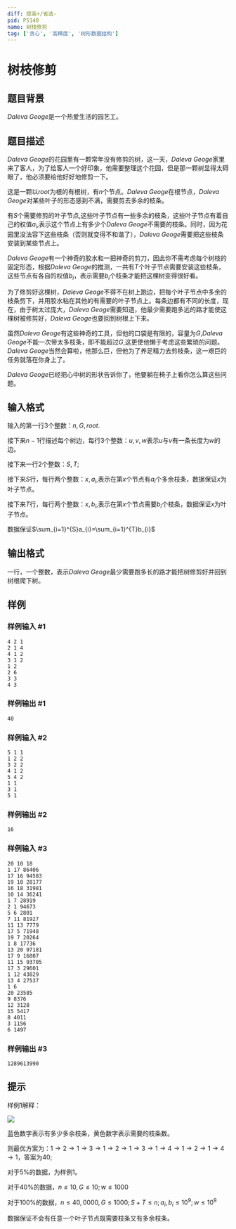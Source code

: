 ```yaml
---
diff: 提高+/省选-
pid: P5140
name: 树枝修剪
tag: ['贪心', '高精度', '树形数据结构']
---
```

# 树枝修剪
## 题目背景

$Daleva$ $Geoge$是一个热爱生活的园艺工。
## 题目描述

$Daleva$ $Geoge$的花园里有一颗常年没有修剪的树，这一天，$Daleva$ $Geoge$家里来了客人，为了给客人一个好印象，他需要整理这个花园，但是那一颗树显得太碍眼了，他必须要给他好好地修剪一下。

这是一颗以$root$为根的有根树，有$n$个节点。$Daleva$ $Geoge$在根节点，$Daleva$ $Geoge$对某些叶子的形态感到不满，需要剪去多余的枝条。

有$S$个需要修剪的叶子节点,这些叶子节点有一些多余的枝条，这些叶子节点有着自己的权值$a_{i}$,表示这个节点上有多少个$Daleva$ $Geoge$不需要的枝条。同时，因为花园里没法容下这些枝条（否则就变得不和谐了），$Daleva$ $Geoge$需要把这些枝条安装到某些节点上。

$Daleva$ $Geoge$有一个神奇的胶水和一把神奇的剪刀，因此你不需考虑每个树枝的固定形态，根据$Daleva$ $Geoge$的推测，一共有$T$个叶子节点需要安装这些枝条，这些节点有各自的权值$b_{i}$，表示需要$b_{i}$个枝条才能把这棵树变得很好看。

为了修剪好这棵树，$Daleva$ $Geoge$不得不在树上跑边，把每个叶子节点中多余的枝条剪下，并用胶水粘在其他的有需要的叶子节点上。每条边都有不同的长度，现在，由于树太过庞大，$Daleva$ $Geoge$需要知道，他最少需要跑多远的路才能使这棵树被修剪好，$Daleva$ $Geoge$也要回到树根上下来。

虽然$Daleva$ $Geoge$有这些神奇的工具，但他的口袋是有限的，容量为$G$,$Daleva$ $Geoge$不能一次带太多枝条，即不能超过$G$,这更使他懒于考虑这些繁琐的问题。$Daleva$ $Geoge$当然会算啦，他那么巨，但他为了养足精力去剪枝条，这一艰巨的任务就落在你身上了。

$Daleva$ $Geoge$已经把心中树的形状告诉你了，他要躺在椅子上看你怎么算这些问题。
## 输入格式

输入的第一行$3$个整数：$n,G,root$.

接下来$n-1$行描述每个树边，每行$3$个整数：$u,v,w$表示$u$与$v$有一条长度为$w$的边。

接下来一行$2$个整数：$S,T$;

接下来$S$行，每行两个整数：$x,a_{i}$,表示在第$x$个节点有$a_{i}$个多余枝条，数据保证$x$为叶子节点。

接下来$T$行，每行两个整数：$x,b_{i}$,表示在第$x$个节点需要$b_{i}$个枝条，数据保证$x$为叶子节点。

数据保证$\sum_{i=1}^{S}a_{i}=\sum_{i=1}^{T}b_{i}$
## 输出格式

一行，一个整数，表示$Daleva$ $Geoge$最少需要跑多长的路才能把树修剪好并回到树根爬下树。
## 样例

### 样例输入 #1
```
4 2 1
2 1 4
4 1 2
3 1 2
1 2
2 6
3 3
4 3
```
### 样例输出 #1
```
40
```
### 样例输入 #2
```
5 1 1
1 2 2
3 2 2
4 1 2
5 4 2
1 1
3 1
5 1

```
### 样例输出 #2
```
16
```
### 样例输入 #3
```
20 10 18
1 17 86406
17 16 94583
19 10 28177
16 18 31981
10 14 36241
1 7 28919
2 1 94673
5 6 2801
7 11 81927
11 13 7779
17 5 71948
19 7 20264
1 8 17736
13 20 97181
17 9 16807
11 15 93705
17 3 29601
1 12 43829
13 4 27537
1 6
20 23585
9 8376
12 3128
15 5417
8 4011
3 1156
6 1497

```
### 样例输出 #3
```
1289613990
```
## 提示

样例1解释：

![](https://cdn.luogu.com.cn/upload/pic/37354.png)

蓝色数字表示有多少多余枝条，黄色数字表示需要的枝条数。

则最优方案为：$1→2→1→3→1→2→1→3→1→4→1→2→1→4→1$，答案为$40$;

对于$5\%$的数据，为样例1。

对于$40\%$的数据，$n\leq 10,G\leq 10;w \leq 1000$

对于$100\%$的数据，$n\leq 40,0000,G\leq 1000;S+T\leq n;a_{i},b_{i}\leq 10^{9};w\leq 10^{9}$

数据保证不会有任意一个叶子节点既需要枝条又有多余枝条。
